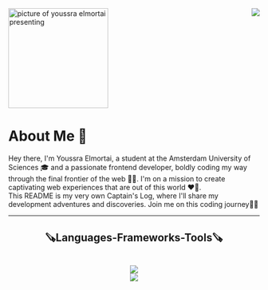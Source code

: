 <img align="right" src="https://api.visitorbadge.io/api/visitors?path=https%3A%2F%2Fgithub.com%2FYoussraElmortai&label=Visitors&labelColor=%23ba68c8&countColor=%23d9e3f0&labelStyle=upper">
<img width="200" alt="picture of youssra elmortai presenting" src="https://github.com/YoussraElmortai/YoussraElmortai/assets/112857270/62e72361-c295-49ce-94a2-4a6a62e7cadf">

# About Me 🖖

Hey there, I'm Youssra Elmortai, a student at the Amsterdam University of Sciences 🎓 and a passionate frontend developer, boldly coding my way through the final frontier of the web 👩‍💻. I'm on a mission to create captivating web experiences that are out of this world ❤️🌌. <br>
This README is my very own Captain's Log, where I'll share my development adventures and discoveries. Join me on this coding journey🌟🚀


<hr>
<h2 align="center"> 🪚Languages-Frameworks-Tools🪚</h2>
<br>
<div align="center">
  <a href="//skillicons.dev">
    <img src="https://skillicons.dev/icons?i=html,css,javascript,nodejs,github"><br>
    <img src="https://skillicons.dev/icons?i=vscode,svelte,vue,figma">
  </a>
</div>


<!--
**YoussraElmortai/YoussraElmortai** is a ✨ _special_ ✨ repository because its `README.md` (this file) appears on your GitHub profile.

Here are some ideas to get you started:

- 🔭 I’m currently working on ...
- 🌱 I’m currently learning ...
- 👯 I’m looking to collaborate on ...
- 🤔 I’m looking for help with ...
- 💬 Ask me about ...
- 📫 How to reach me: ...
- 😄 Pronouns: ...
- ⚡ Fun fact: ...
-->
